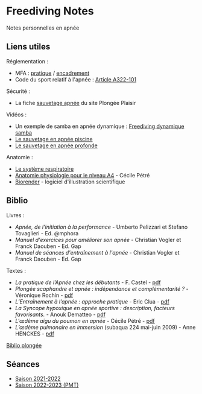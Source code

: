 # Freediving Notes

Notes personnelles en apnée

## Liens utiles

Réglementation :

- MFA : [pratique](https://apnee.ffessm.fr/les-niveaux-d-apnee) / [encadrement](https://apnee.ffessm.fr/les-niveaux-d-encadrement)
- Code du sport relatif à l'apnée : [Article A322-101](https://www.legifrance.gouv.fr/codes/article_lc/LEGIARTI000025705112#:~:text=Une%20VHF%20est%20n%C3%A9cessaire%20lorsque,type%20en%20annexe%20III%2D19.)

Sécurité :

- La fiche [sauvetage apnée](https://www.plongee-plaisir.com/fr/sauvetage-apnee/) du site Plongée Plaisir

Vidéos :

- Un exemple de samba en apnée dynamique : [Freediving dynamique samba](https://www.youtube.com/watch?v=2lUjNdNQcOQ)
- [Le sauvetage en apnée piscine](https://www.youtube.com/watch?v=XeNiUUTTNwA)
- [Le sauvetage en apnée profonde](https://www.youtube.com/watch?v=Dowf31JVfGw)

Anatomie :

- [Le système respiratoire](http://ressources.unisciel.fr/physiologie/co/act1_Orga_anat_systeme_resp.html)
- [Anatomie physiologie pour le niveau A4](http://crcentreapnee.free.fr/cours/pdf/2016-2017/ANATOMIE_PHYSIOLOGIE_A4.pdf) - Cécile Pétré
- [Biorender](https://www.biorender.com/) - logiciel d'illustration scientifique

## Biblio

Livres :

 - _Apnée, de l’initiation à la performance_ - Umberto Pelizzari et Stefano Tovaglieri - Ed. @mphora
 - _Manuel d'exercices pour améliorer son apnée_ - Christian Vogler et Franck Daouben - Ed. Gap
 - _Manuel de séances d'entraînement à l'apnée_ - Christian Vogler et Franck Daouben - Ed. Gap

 Textes :

- _La pratique de l’Apnée chez les débutants_ - F. Castel - [pdf](https://www.dropbox.com/s/wbuw4tzauhsg5mr/La-pratique-de-l%E2%80%99Apn%C3%A9e-chez-les-d%C3%A9butants.pdf?dl=0)
- _Plongée scaphandre et apnée : indépendance et complémentarité ?_ - Véronique Rochin - [pdf](https://apnee.ffessm.fr/uploads/media/docs/0001/07/0b0736cc514c10372e47d3b020c85dd4bcfe0a59.pdf)
- _L’Entraînement à l’apnée : approche pratique_ - Eric Clua - [pdf](https://www.researchgate.net/profile/Eric-Clua/publication/271645063_Free_diving_training_A_practical_approach_in_french/links/54ce6ca60cf298d656615ccf/Free-diving-training-A-practical-approach-in-french.pdf)
- _La Syncope hypoxique en apnée sportive : description, facteurs favorisants._ - Anouk Dematteo - [pdf](http://sportsub.free.fr/download/Anouk_DEMATTEO_These_medecine_LA_SYN.pdf)
- _L'œdème aigu du poumon en apnée_ - Cécile Pétré - [pdf](https://www.apnealp.fr/fichiers/cours/AEEL/L'oed%C3%A8me%20aig%C3%BB%20du%20poumon%20en%20apn%C3%A9e.pdf)
- _L’œdème pulmonaire en immersion_ (subaqua 224 mai-juin 2009) - Anne HENCKES - [pdf](http://www.codep87.fr/h2o/images/pdf/OPI.pdf)

[Biblio plongée](docs/Scuba_diving_refs.md)

## Séances

- [Saison 2021-2022](./docs/Seances_saison_2021_2022.md)
- [Saison 2022-2023 (PMT)](./docs/Seances_saison_2022_2023_PMT.md)
